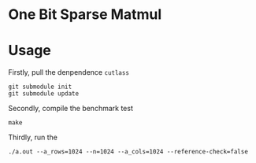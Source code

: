 # One Bit Sparse Matmul




# Usage

Firstly, pull the denpendence `cutlass`

```
git submodule init
git submodule update
```


Secondly, compile the benchmark test
```
make 
```

Thirdly, run the 
```
./a.out --a_rows=1024 --n=1024 --a_cols=1024 --reference-check=false
```
